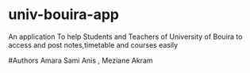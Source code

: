 # univ-bouira-app
An application To help Students and Teachers of University of Bouira to access and post notes,timetable and courses easily

#Authors
Amara Sami Anis , Meziane Akram

